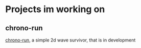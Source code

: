 # Projects im working on

## chrono-run
[chrono-run](https://github.com/cross-sniper/chrono-run), a simple 2d wave survivor, that is in development

